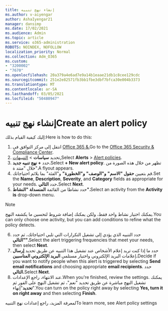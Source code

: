 ```yaml
---
title: إنشاء نهج تنبيه
ms.author: v-aiyengar
author: AshaIyengar21
manager: dansimp
ms.date: 17/02/2021
ms.audience: Admin
ms.topic: article
ms.service: o365-administration
ROBOTS: NOINDEX, NOFOLLOW
localization_priority: Normal
ms.collection: Adm_O365
ms.custom:
- "3200002"
- "7670"
ms.openlocfilehash: 20a379a4e6ad7e9a14b1eaae21db1c8cee129cdc
ms.sourcegitcommit: 251e2e82571fb3bb1fbe3dbf7bfca30e004b3373
ms.translationtype: MT
ms.contentlocale: ar-SA
ms.lasthandoff: 03/05/2021
ms.locfileid: "50480947"
---
```

# <a name="create-an-alert-policy"></a><span data-ttu-id="3db0b-102">إنشاء نهج تنبيه</span><span class="sxs-lookup"><span data-stu-id="3db0b-102">Create an alert policy</span></span>

<span data-ttu-id="3db0b-103">إليك كيفية القيام بذلك:</span><span class="sxs-lookup"><span data-stu-id="3db0b-103">Here is how to do this:</span></span>

1. <span data-ttu-id="3db0b-104">انتقل إلى مركز التوافق في [Office 365 &.](https://go.microsoft.com/fwlink/p/?linkid=2077143)</span><span class="sxs-lookup"><span data-stu-id="3db0b-104">Go to the [Office 365 Security & Compliance Center](https://go.microsoft.com/fwlink/p/?linkid=2077143).</span></span>
1. <span data-ttu-id="3db0b-105">تحديد **سياسات**  >  [التنبيهات.](https://go.microsoft.com/fwlink/?linkid=2103208)</span><span class="sxs-lookup"><span data-stu-id="3db0b-105">Select **Alerts** > [Alert policies](https://go.microsoft.com/fwlink/?linkid=2103208).</span></span>
1. <span data-ttu-id="3db0b-106">حدد **+ نهج تنبيه جديد.**</span><span class="sxs-lookup"><span data-stu-id="3db0b-106">Select **+ New alert policy**.</span></span> <span data-ttu-id="3db0b-107">تظهر من خلال هذه الصورة من خلال "منتد ة".</span><span class="sxs-lookup"><span data-stu-id="3db0b-107">A flyout appears.</span></span>
1. <span data-ttu-id="3db0b-108">قم بتعيين **حقول "الاسم"**  **و"الوصف"** **و"الخطورة"** و"الفئة" بما يلائم احتياجاتك.</span><span class="sxs-lookup"><span data-stu-id="3db0b-108">Set the **Name**, **Description**, **Severity**, and **Category** fields as appropriate for your needs.</span></span> <span data-ttu-id="3db0b-109">حدد **التالي.**</span><span class="sxs-lookup"><span data-stu-id="3db0b-109">Select **Next**.</span></span>
1. <span data-ttu-id="3db0b-110">حدد نشاطا من القائمة **المنسدلة "النشاط".**</span><span class="sxs-lookup"><span data-stu-id="3db0b-110">Select an activity from the **Activity is** drop-down menu.</span></span>
> [!NOTE]
>  <span data-ttu-id="3db0b-111">يمكنك اختيار نشاط واحد فقط، ولكن يمكنك إضافة شروط لتحسين ما يكشفه النهج.</span><span class="sxs-lookup"><span data-stu-id="3db0b-111">You can only choose one activity, but you can add conditions to refine what the policy detects.</span></span>
6. <span data-ttu-id="3db0b-112">حدد التنبيه الذي يؤدي إلى تشغيل التكرارات التي تلبي احتياجاتك، ثم حدد **"التالي".**</span><span class="sxs-lookup"><span data-stu-id="3db0b-112">Select the alert triggering frequencies that meet your needs, then select **Next**.</span></span>
7. <span data-ttu-id="3db0b-113">حدد ما إذا كنت تريد إعلام الأشخاص عند تشغيل هذا التنبيه عن طريق تحديد **إرسال** إعلامات البريد الإلكتروني واختيار مستلمي **البريد الإلكتروني المناسبين.**</span><span class="sxs-lookup"><span data-stu-id="3db0b-113">Decide if you want to notify people when this alert is triggered by selecting **Send email notifications** and choosing appropriate **email recipients**.</span></span> <span data-ttu-id="3db0b-114">حدد **التالي.**</span><span class="sxs-lookup"><span data-stu-id="3db0b-114">Select **Next**.</span></span>
8. <span data-ttu-id="3db0b-115">عند الانتهاء، راجع الإعدادات.</span><span class="sxs-lookup"><span data-stu-id="3db0b-115">When you're finished, review the settings.</span></span> <span data-ttu-id="3db0b-116">يمكنك تشغيل النهج مباشرة عن طريق  تحديد "نعم"، ثم تشغيل النهج على الفور ثم **تحديد**"إنهاء".</span><span class="sxs-lookup"><span data-stu-id="3db0b-116">You can turn on the policy right away by selecting **Yes, turn it on right away** and then selecting **Finish**.</span></span>

<span data-ttu-id="3db0b-117">لمعرفة المزيد، راجع إعدادات نهج التنبيه</span><span class="sxs-lookup"><span data-stu-id="3db0b-117">To learn more, see Alert policy settings</span></span>


